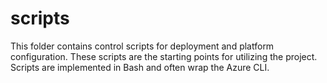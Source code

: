 # scripts

This folder contains control scripts for deployment and platform configuration. These
scripts are the starting points for utilizing the project. Scripts are implemented in
Bash and often wrap the Azure CLI.
